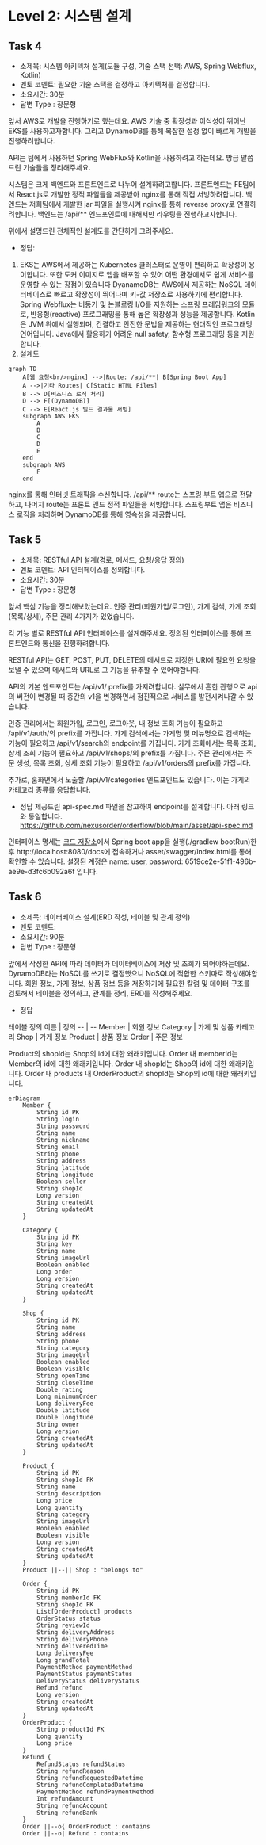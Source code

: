 # Level 2: 시스템 설계
## Task 4
- 소제목: 시스템 아키텍처 설계(모듈 구성, 기술 스택 선택: AWS, Spring Webflux, Kotlin)
- 멘토 코멘트: 필요한 기술 스택을 결정하고 아키텍처를 결정합니다.
- 소요시간: 30분
- 답변 Type : 장문형

앞서 AWS로 개발을 진행하기로 했는데요.
AWS 기술 중 확장성과 이식성이 뛰어난 EKS를 사용하고자합니다.
그리고 DynamoDB를 통해 복잡한 설정 없이 빠르게 개발을 진행하려합니다.

API는 팀에서 사용하던 Spring WebFlux와 Kotlin을 사용하려고 하는데요.
방금 말씀드린 기술들을 정리해주세요.

시스템은 크게 백엔드와 프론트엔드로 나누어 설계하려고합니다.
프론트엔드는 FE팀에서 React.js로 개발한 정적 파일들을 제공받아 nginx를 통해 직접 서빙하려합니다.
백엔드는 저희팀에서 개발한 jar 파일을 실행시켜 nginx를 통해 reverse proxy로 연결하려합니다.
백엔드는 /api/** 엔드포인트에 대해서만 라우팅을 진행하고자합니다.

위에서 설명드린 전체적인 설계도를 간단하게 그려주세요.

- 정답:
1. EKS는 AWS에서 제공하는 Kubernetes 클러스터로 운영이 편리하고 확장성이 용이합니다. 또한 도커 이미지로 앱을 배포할 수 있어 어떤 환경에서도 쉽게 서비스를 운영할 수 있는 장점이 있습니다
    DyanamoDB는 AWS에서 제공하는 NoSQL 데이터베이스로 빠르고 확장성이 뛰어나며 키-값 저장소로 사용하기에 편리합니다.
    Spring Webflux는 비동기 및 논블로킹 I/O를 지원하는 스프링 프레임워크의 모듈로, 반응형(reactive) 프로그래밍을 통해 높은 확장성과 성능을 제공합니다. 
    Kotlin은 JVM 위에서 실행되며, 간결하고 안전한 문법을 제공하는 현대적인 프로그래밍 언어입니다. Java에서 활용하기 어려운 null safety, 함수형 프로그래밍 등을 지원합니다.
2.  설계도
```mermaid
graph TD
    A[웹 요청<br/>nginx] -->|Route: /api/**| B[Spring Boot App]
    A -->|기타 Routes| C[Static HTML Files]
    B --> D[비즈니스 로직 처리]
    D --> F[(DynamoDB)]
    C --> E[React.js 빌드 결과물 서빙]
    subgraph AWS EKS
        A
        B
        C
        D
        E
    end
    subgraph AWS
        F
    end
```

nginx를 통해 인터넷 트래픽을 수신합니다.
/api/** route는 스프링 부트 앱으로 전달하고,
나머지 route는 프론트 앤드 정적 파일들을 서빙합니다.
스프링부트 앱은 비즈니스 로직을 처리하며 DynamoDB를 통해 영속성을 제공합니다.

## Task 5
- 소제목: RESTful API 설계(경로, 메서드, 요청/응답 정의)
- 멘토 코멘트: API 인터페이스를 정의합니다.
- 소요시간: 30분
- 답변 Type : 장문형

앞서 핵심 기능을 정리해보았는데요.
인증 관리(회원가입/로그인), 가게 검색, 가게 조회(목록/상세), 주문 관리 4가지가 있었습니다.

각 기능 별로 RESTful API 인터페이스를 설계해주세요.
정의된 인터페이스를 통해 프론트엔드와 통신을 진행하려합니다.

RESTful API는 GET, POST, PUT, DELETE의 메서드로
지정한 URI에 필요한 요청을 보낼 수 있으며 메서드와 URL로 그 기능을 유추할 수 있어야합니다.

API의 기본 엔드포인트는 /api/v1/ prefix를 가지려합니다.
실무에서 흔한 관행으로 api의 버전이 변경될 때 중간의 v1을 변경하면서
점진적으로 서비스를 발전시켜나갈 수 있습니다.

인증 관리에서는 회원가입, 로그인, 로그아웃, 내 정보 조회 기능이 필요하고 /api/v1/auth/의 prefix를 가집니다.
가게 검색에서는 가게명 및 메뉴명으로 검색하는 기능이 필요하고 /api/v1/search의 endpoint를 가집니다.
가게 조회에서는 목록 조회, 상세 조회 기능이 필요하고 /api/v1/shops/의 prefix를 가집니다.
주문 관리에서는 주문 생성, 목록 조회, 상세 조회 기능이 필요하고 /api/v1/orders의 prefix를 가집니다.

추가로, 홈화면에서 노출할 /api/v1/categories 엔드포인트도 있습니다.
이는 가게의 카테고리 종류를 응답합니다.

- 정답
제공드린 api-spec.md 파일을 참고하여 endpoint를 설계합니다.
아래 링크와 동일합니다.
https://github.com/nexusorder/orderflow/blob/main/asset/api-spec.md

인터페이스 명세는 [코드 저장소](https://github.com/nexusorder/orderflow)에서 Spring boot app을 실행(./gradlew bootRun)한 후
http://localhost:8080/docs에 접속하거나 asset/swagger/index.html를 통해 확인할 수 있습니다.
설정된 계정은 name: user, password: 6519ce2e-51f1-496b-ae9e-d3fc6b092a6f 입니다.

## Task 6
- 소제목: 데이터베이스 설계(ERD 작성, 테이블 및 관계 정의)
- 멘토 코멘트: 
- 소요시간: 90분
- 답변 Type : 장문형

앞에서 작성한 API에 따라 데이터가 데이터베이스에 저장 및 조회가 되어야하는데요.
DynamoDB라는 NoSQL를 쓰기로 결정했으니 NoSQL에 적합한 스키마로 작성해야합니다.
회원 정보, 가게 정보, 상품 정보 등을 저장하기에 필요한 칼럼 및 데이터 구조를 검토해서
테이블을 정의하고, 관계를 정리, ERD를 작성해주세요.

- 정답

테이블 정의
이름 | 정의
-- | --
Member | 회원 정보
Category | 가게 및 상품 카테고리
Shop | 가게 정보
Product | 상품 정보
Order | 주문 정보

Product의 shopId는 Shop의 id에 대한 왜래키입니다.
Order 내 memberId는 Member의 id에 대한 왜래키입니다.
Order 내 shopId는 Shop의 id에 대한 왜래키입니다.
Order 내 products 내 OrderProduct의 shopId는 Shop의 id에 대한 왜래키입니다.


```mermaid
erDiagram
    Member {
        String id PK
        String login
        String password
        String name
        String nickname
        String email
        String phone
        String address
        String latitude
        String longitude
        Boolean seller
        String shopId
        Long version
        String createdAt
        String updatedAt
    }

    Category {
        String id PK
        String key
        String name
        String imageUrl
        Boolean enabled
        Long order
        Long version
        String createdAt
        String updatedAt
    }

    Shop {
        String id PK
        String name
        String address
        String phone
        String category
        String imageUrl
        Boolean enabled
        Boolean visible
        String openTime
        String closeTime
        Double rating
        Long minimumOrder
        Long deliveryFee
        Double latitude
        Double longitude
        String owner
        Long version
        String createdAt
        String updatedAt
    }
    
    Product {
        String id PK
        String shopId FK
        String name
        String description
        Long price
        Long quantity
        String category
        String imageUrl
        Boolean enabled
        Boolean visible
        Long version
        String createdAt
        String updatedAt
    }
    Product ||--|| Shop : "belongs to"

    Order {
        String id PK
        String memberId FK
        String shopId FK
        List[OrderProduct] products
        OrderStatus status
        String reviewId
        String deliveryAddress
        String deliveryPhone
        String deliveredTime
        Long deliveryFee
        Long grandTotal
        PaymentMethod paymentMethod
        PaymentStatus paymentStatus
        DeliveryStatus deliveryStatus
        Refund refund
        Long version
        String createdAt
        String updatedAt
    }
    OrderProduct {
        String productId FK
        Long quantity
        Long price
    }
    Refund {
        RefundStatus refundStatus
        String refundReason
        String refundRequestedDatetime
        String refundCompletedDatetime
        PaymentMethod refundPaymentMethod
        Int refundAmount
        String refundAccount
        String refundBank
    }
    Order ||--o{ OrderProduct : contains
    Order ||--o| Refund : contains
```
